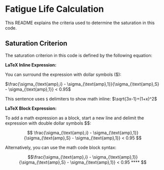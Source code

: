 # Fatigue Life Calculation

This README explains the criteria used to determine the saturation in this code.

## Saturation Criterion

The saturation criterion in this code is defined by the following equation:

**LaTeX Inline Expression:**

You can surround the expression with dollar symbols ($):

$\frac{\sigma_{\text{amp},i} - \sigma_{\text{amp},1}}{\sigma_{\text{amp},S} - \sigma_{\text{amp},1}} < 0.95$

This sentence uses `$` delimiters to show math inline:  $\sqrt{3x-1}+(1+x)^2$

**LaTeX Block Expression:**

To add a math expression as a block, start a new line and delimit the expression with double dollar symbols $$:

$$
\frac{\sigma_{\text{amp},i} - \sigma_{\text{amp},1}}{\sigma_{\text{amp},S} - \sigma_{\text{amp},1}} < 0.95
$$

Alternatively, you can use the math code block syntax:

```math
\frac{\sigma_{\text{amp},i} - \sigma_{\text{amp},1}}{\sigma_{\text{amp},S} - \sigma_{\text{amp},1}} < 0.95
****
